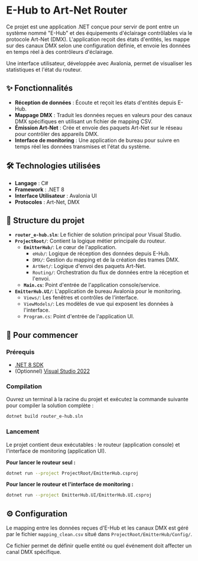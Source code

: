 # E-Hub to Art-Net Router

Ce projet est une application .NET conçue pour servir de pont entre un système nommé "E-Hub" et des équipements d'éclairage contrôlables via le protocole Art-Net (DMX). L'application reçoit des états d'entités, les mappe sur des canaux DMX selon une configuration définie, et envoie les données en temps réel à des contrôleurs d'éclairage.

Une interface utilisateur, développée avec Avalonia, permet de visualiser les statistiques et l'état du routeur.

## ✨ Fonctionnalités

- **Réception de données** : Écoute et reçoit les états d'entités depuis E-Hub.
- **Mappage DMX** : Traduit les données reçues en valeurs pour des canaux DMX spécifiques en utilisant un fichier de mapping CSV.
- **Émission Art-Net** : Crée et envoie des paquets Art-Net sur le réseau pour contrôler des appareils DMX.
- **Interface de monitoring** : Une application de bureau pour suivre en temps réel les données transmises et l'état du système.

## 🛠️ Technologies utilisées

- **Langage** : C#
- **Framework** : .NET 8
- **Interface Utilisateur** : Avalonia UI
- **Protocoles** : Art-Net, DMX

## 📂 Structure du projet

- **`router_e-hub.sln`**: Le fichier de solution principal pour Visual Studio.
- **`ProjectRoot/`**: Contient la logique métier principale du routeur.
  - **`EmitterHub/`**: Le cœur de l'application.
    - `eHub/`: Logique de réception des données depuis E-Hub.
    - `DMX/`: Gestion du mapping et de la création des trames DMX.
    - `ArtNet/`: Logique d'envoi des paquets Art-Net.
    - `Routing/`: Orchestration du flux de données entre la réception et l'envoi.
  - **`Main.cs`**: Point d'entrée de l'application console/service.
- **`EmitterHub.UI/`**: L'application de bureau Avalonia pour le monitoring.
  - `Views/`: Les fenêtres et contrôles de l'interface.
  - `ViewModels/`: Les modèles de vue qui exposent les données à l'interface.
  - `Program.cs`: Point d'entrée de l'application UI.

## 🚀 Pour commencer

### Prérequis

- [.NET 8 SDK](https://dotnet.microsoft.com/download/dotnet/8.0)
- (Optionnel) [Visual Studio 2022](https://visualstudio.microsoft.com/)

### Compilation

Ouvrez un terminal à la racine du projet et exécutez la commande suivante pour compiler la solution complète :

```bash
dotnet build router_e-hub.sln
```

### Lancement

Le projet contient deux exécutables : le routeur (application console) et l'interface de monitoring (application UI).

**Pour lancer le routeur seul :**
```bash
dotnet run --project ProjectRoot/EmitterHub.csproj
```

**Pour lancer le routeur et l'interface de monitoring :**
```bash
dotnet run --project EmitterHub.UI/EmitterHub.UI.csproj
```

## ⚙️ Configuration

Le mapping entre les données reçues d'E-Hub et les canaux DMX est géré par le fichier `mapping_clean.csv` situé dans `ProjectRoot/EmitterHub/Config/`.

Ce fichier permet de définir quelle entité ou quel événement doit affecter un canal DMX spécifique.
